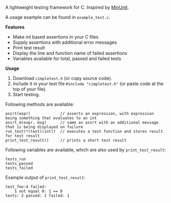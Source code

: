 A lightweight testing framework for C. Inspired by [MinUnit](http://www.jera.com/techinfo/jtns/jtn002.html).

A usage example can be found in `example_test.c`.

**Features**

* Make int based assertions in your C files 
* Supply assertions with additional error messages
* Print test result
* Display the line and function name of failed assertions
* Variables available for total, passed and failed tests

**Usage**

1. Download `cimpletest.h` (or copy source code).
2. Include it in your test file `#include "cimpletest.h"` (or paste code at the top of your file).
3. Start testing.

Following methods are available:
    
    assrt(expr)             // asserts an expression, with expression being something that evaluates to an int
    assrt_m(expr, msg)      // same as assrt with an additional message that is being displayed on failure
    run_test(*(test)(int))  // executes a test function and stores result for test result
    print_test_result()     // prints a short test result

Following variables are available, which are also used by `print_test_result`:

    tests_run
    tests_passed
    tests_failed

Example output of `print_test_result`:

    test_foo:4 failed:
	    1 not equal 0: 1 == 0
    tests: 2 passed: 1 failed: 1
